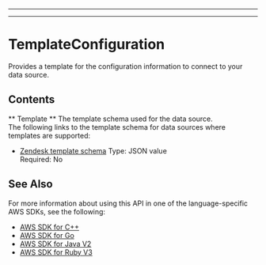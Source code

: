 --------

--------

# TemplateConfiguration<a name="API_TemplateConfiguration"></a>

Provides a template for the configuration information to connect to your data source\.

## Contents<a name="API_TemplateConfiguration_Contents"></a>

 ** Template **   <a name="Kendra-Type-TemplateConfiguration-Template"></a>
The template schema used for the data source\.  
The following links to the template schema for data sources where templates are supported:  
+  [Zendesk template schema](https://docs.aws.amazon.com/kendra/latest/dg/data-source-zendesk.html#zendesk-template-schema) 
Type: JSON value  
Required: No

## See Also<a name="API_TemplateConfiguration_SeeAlso"></a>

For more information about using this API in one of the language\-specific AWS SDKs, see the following:
+  [AWS SDK for C\+\+](https://docs.aws.amazon.com/goto/SdkForCpp/kendra-2019-02-03/TemplateConfiguration) 
+  [AWS SDK for Go](https://docs.aws.amazon.com/goto/SdkForGoV1/kendra-2019-02-03/TemplateConfiguration) 
+  [AWS SDK for Java V2](https://docs.aws.amazon.com/goto/SdkForJavaV2/kendra-2019-02-03/TemplateConfiguration) 
+  [AWS SDK for Ruby V3](https://docs.aws.amazon.com/goto/SdkForRubyV3/kendra-2019-02-03/TemplateConfiguration) 